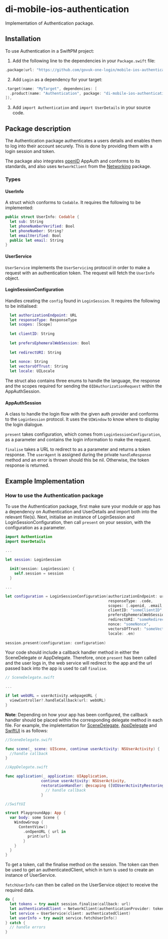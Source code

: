 # di-mobile-ios-authentication

Implementation of Authentication package.

## Installation

To use Authentication in a SwiftPM project:

1. Add the following line to the dependencies in your `Package.swift` file:

```swift
.package(url: "https://github.com/govuk-one-login/mobile-ios-authentication", branch: "main"),
```

2. Add `Login` as a dependency for your target:

```swift
.target(name: "MyTarget", dependencies: [
  .product(name: "Authentication", package: "di-mobile-ios-authentication")
]),
```

3. Add `import Authentication` and `import UserDetails` in your source code.

## Package description

The Authentication package authenticates a users details and enables them to log into their account securely. This is done by providing them with a login session and token.

The package also integrates [openID](https://openid.net/developers/how-connect-works/) AppAuth and conforms to its standards, and also uses `NetworkClient` from the [Networking](https://github.com/govuk-one-login/mobile-ios-networking) package.

### Types

#### UserInfo

A struct which conforms to `Codable`. It requires the following to be implemented:

```swift
public struct UserInfo: Codable {
  let sub: String
  let phoneNumberVerified: Bool
  let phoneNumber: String?
  let emailVerified: Bool
  public let email: String
}
```

#### UserService

`UserService` implements the `UserServicing` protocol in order to make a request with an authentication token. The request will fetch the `UserInfo` object.

#### LoginSessionConfiguration

Handles creating the `config` found in `LoginSession`. It requires the following to be initialised:

```swift
  let authorizationEndpoint: URL
  let responseType: ResponseType
  let scopes: [Scope]
   
  let clientID: String
   
  let prefersEphemeralWebSession: Bool
   
  let redirectURI: String
   
  let nonce: String
  let vectorsOfTrust: String
  let locale: UILocale
```

The struct also contains three enums to handle the language, the response and the scopes required for sending the `OIDAuthorizationRequest` within the AppAuthSession. 

#### AppAuthSession

A class to handle the login flow with the given auth provider and conforms to the `LoginSession` protocol. It uses the `UIWindow` to know where to display the login dialogue.

`present` takes configuration, which comes from `LoginSessionConfiguration`, as a parameter and contains the login information to make the request. 

`finalise` takes a URL to redirect to as a parameter and returns a token response. The `userAgent` is assigned during the private `handleResponse` method and an error is thrown should this be nil. Otherwise, the token response is returned. 

## Example Implementation

### How to use the Authentication package

To use the Authentication package, first make sure your module or app has a dependency on Authentication and UserDetails and import both into the relevant file(s). Next, initialise an instance of LoginSession and LoginSessionConfiguration, then call `present` on your session, with the configuration as a parameter.

```swift
import Authentication
import UserDetails

...

let session: LoginSession
    
  init(session: LoginSession) {
    self.session = session
  }

...

let configuration = LoginSessionConfiguration(authorizationEndpoint: url,
                                              responseType: .code,
                                              scopes: [.openid, .email, .phone, .offline_access],
                                              clientID: "someClientID",
                                              prefersEphemeralWebSession: true,
                                              redirectURI: "someRedirectURI",
                                              nonce: "someNonce",
                                              vectorsOfTrust: "someVectorOfTrust",
                                              locale: .en)
                                              
session.present(configuration: configuration)

```

Your code should include a callback handler method in either the SceneDelegate or AppDelegate. Therefore, once `present` has been called and the user logs in, the web service will redirect to the app and the url passed back into the app is used to call `finalise`.

```swift
// SceneDelegate.swift

...

if let webURL = userActivity.webpageURL {
  viewController?.handleCallback(url: webURL)
}

```

**Note**: Depending on how your app has been configured, the callback handler should be placed within the corresponding delegate method in each file. For example, the impletentation for [SceneDelegate](https://developer.apple.com/documentation/uikit/uiscenedelegate/3238056-scene), [AppDelegate](https://developer.apple.com/documentation/uikit/uiapplicationdelegate/1623072-application) and [SwiftUI](https://developer.apple.com/documentation/swiftui/environmentvalues/openurl) is as follows:

```swift
//SceneDelegate.swift

func scene(_ scene: UIScene, continue userActivity: NSUserActivity) {
  //handle callback
}

//AppDelegate.swift

func application(_ application: UIApplication, 
                continue userActivity: NSUserActivity,
                restorationHandler: @escaping ([UIUserActivityRestoring]?) -> Void) -> Bool {
                  // handle callback
                }

//SwiftUI

struct PlaygroundApp: App {
  var body: some Scene {
    WindowGroup {
      ContentView()
        .onOpenURL { url in
          print(url)
        }
    }
  }
}

```

To get a token, call the finalise method on the session. The token can then be used to get an authenticatedClient, which in turn is used to create an instance of UserService.

`fetchUserInfo` can then be called on the UserService object to receive the required data.

```swift
do {
  let tokens = try await session.finalise(callback: url)
  let authenticatedClient = NetworkClient(authenticationProvider: tokens)
  let service = UserService(client: authenticatedClient)
  let userInfo = try await service.fetchUserInfo()
} catch {
  // handle errors
}
                
```
